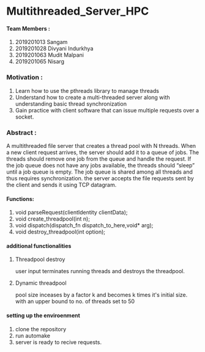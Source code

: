 # Multithreaded_Server_HPC
#### Team Members : 
1. 2019201013 Sangam
2. 2019201028 Divyani Indurkhya
3. 2019201063 Mudit Malpani
4. 2019201065 Nisarg
### Motivation :
1. Learn how to use the pthreads library to manage threads
2. Understand how to create a multi-threaded server along with understanding basic thread synchronization
3. Gain practice with client software that can issue multiple requests over a socket.
### Abstract :
A multithreaded file server that creates a thread pool with N threads. When a new client request arrives, the server should add it to a queue of jobs. The threads should remove one job from the queue and handle the request. If the job queue does not have any jobs available, the threads should “sleep” until a job queue is empty. The job queue is shared among all threads and thus requires synchronization. the server accepts the file requests sent by the client and sends it using TCP datagram.
#### Functions:
1. void parseRequest(clientIdentity clientData);
2. void create_threadpool(int n);
3. void dispatch(dispatch_fn dispatch_to_here,void* arg);
4. void destroy_threadpool(int option);
#### additional functionalities 
1. Threadpool destroy

    user input terminates running threads and destroys the threadpool. 

2. Dynamic threadpool 

    pool size inceases by a factor k and becomes k times it's initial size. with an upper bound to no. of threads set to 50

#### setting up the enviroenment

1. clone the repository 
2. run automake
3. server is ready to recive requests. 
